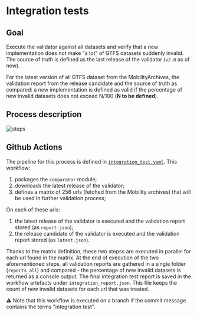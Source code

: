 # Integration tests 

## Goal
Execute the validator against all datasets and verify that a new implementation does not make "a lot" of GTFS datasets suddenly invalid. 
The source of truth is defined as the last release of the validator (`v2.0` as of now). 

For the latest version of all GTFS dataset from the MobilityArchives, the validation report from the release candidate and the source of truth as compared: a new implementation is defined as valid if the percentage of new invalid datasets does not exceed N/100 (**N to be defined**).
   
## Process description

![steps](https://user-images.githubusercontent.com/35747326/119565069-7c5a9080-bd77-11eb-86c9-3b02b0acc264.png)

## Github Actions
The pipeline for this process is defined in [`integration_test.yaml`](IdeaProjects/gtfs-validator/.github/workflows/acceptance_test.yml).
This workflow:
1. packages the `comparator` module;
1. downloads the latest release of the validator;
1. defines a matrix of 256 urls (fetched from the Mobility archives) that will be used in further validation process; 

On each of these urls:
1. the latest release of the validator  is executed and the validation report stored (as `report.json`);
1. the release candidate of the validator is executed and the validation report stored (as `latest.json`).

Thanks to the matrix definition, these two stepss are executed in parallel for each url found in the matrix. 
At the end of execution of the two aforementioned steps, all validation reports are gathered in a single folder (`reports_all`) and compared - the percentage of new invalid datasets is returned as a console output.
The final integration test report is saved in the workflow artefacts under `integration_report.json`. This file keeps the count of new invalid datasets for each url that was treated. 

⚠️ Note that this workflow is executed on a branch if the commit message contains the terms "integration test".
